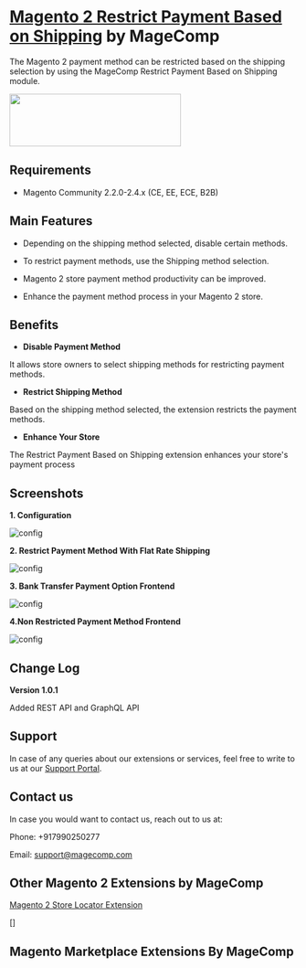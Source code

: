 # [Magento 2 Restrict Payment Based on Shipping](https://magecomp.com/magento-2-restrict-payment-based-on-shipping.html) by MageComp

The Magento 2 payment method can be restricted based on the shipping selection by using the MageComp Restrict Payment Based on Shipping module.

<a href="https://magecomp.com/magento-2-restrict-payment-based-on-shipping.html"><img width="300" height="92" src="https://magecomp.com/media/button.webp"></a>

## Requirements
* Magento Community 2.2.0-2.4.x (CE, EE, ECE, B2B)

## Main Features

* Depending on the shipping method selected, disable certain methods.

* To restrict payment methods, use the Shipping method selection.

* Magento 2 store payment method productivity can be improved.

* Enhance the payment method process in your Magento 2 store.

## Benefits

* **Disable Payment Method**

It allows store owners to select shipping methods for restricting payment methods.

* **Restrict Shipping Method**

Based on the shipping method selected, the extension restricts the payment methods.

* **Enhance Your Store**

The Restrict Payment Based on Shipping extension enhances your store's payment process

## Screenshots

**1. Configuration**

![config](https://magecomp.com/media/catalog/product/cache/19b10369fecc27f1a40729d1b5b60dea/1/_/1.configuration_9.webp)

**2. Restrict Payment Method With Flat Rate Shipping**

![config](https://magecomp.com/media/catalog/product/cache/19b10369fecc27f1a40729d1b5b60dea/2/_/2.restrict_payment_method_with_flat_rate_shipping_2_.webp)

**3. Bank Transfer Payment Option Frontend**

![config](https://magecomp.com/media/catalog/product/cache/19b10369fecc27f1a40729d1b5b60dea/3/_/3.bank_transfer_payment_option_frontend.webp)

**4.Non Restricted Payment Method Frontend**

![config](https://magecomp.com/media/catalog/product/cache/19b10369fecc27f1a40729d1b5b60dea/4/_/4.non_restricted_payment_method_frontend_2.webp)

## Change Log

**Version 1.0.1**

Added REST API and GraphQL API

## Support

In case of any queries about our extensions or services, feel free to write to us at our [Support Portal](https://magecomp.com/support/).

## Contact us

In case you would want to contact us, reach out to us at:

Phone: +917990250277

Email: [support@magecomp.com](mailto:support@magecomp.com)

## Other Magento 2 Extensions by MageComp

[Magento 2 Store Locator Extension](https://magecomp.com/magento-2-store-locator.html)

[]

## Magento Marketplace Extensions By MageComp

